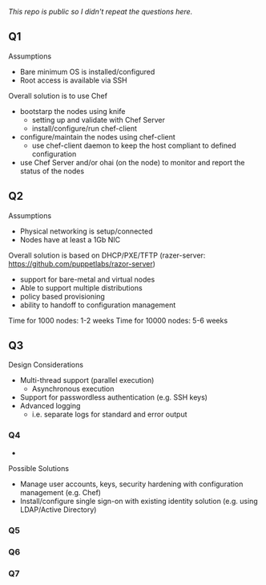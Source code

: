 
_This repo is public so I didn't repeat the questions here._

Q1
-
Assumptions
- Bare minimum OS is installed/configured
- Root access is available via SSH

Overall solution is to use Chef
- bootstarp the nodes using knife
   - setting up and validate with Chef Server
   - install/configure/run chef-client
- configure/maintain the nodes using chef-client
  -  use chef-client daemon to keep the host compliant to defined configuration
- use Chef Server and/or ohai (on the node) to monitor and report the status of the nodes

Q2
-
Assumptions
- Physical networking is setup/connected
- Nodes have at least a 1Gb NIC

Overall solution is based on DHCP/PXE/TFTP (razer-server: https://github.com/puppetlabs/razor-server)
- support for bare-metal and virtual nodes
- Able to support multiple distributions
- policy based provisioning
- ability to handoff to configuration management


Time for 1000 nodes: 1-2 weeks
Time for 10000 nodes: 5-6 weeks

Q3
-
Design Considerations
- Multi-thread support (parallel execution)
  - Asynchronous execution
- Support for passwordless authentication (e.g. SSH keys)
- Advanced logging
  - i.e. separate logs for standard and error output

### Q4
-
Possible Solutions
- Manage user accounts, keys, security hardening with configuration management (e.g. Chef)
- Install/configure single sign-on with existing identity solution (e.g. using LDAP/Active Directory) 

### Q5

### Q6

### Q7
